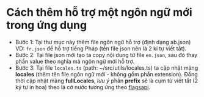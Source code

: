 # Cách thêm hỗ trợ một ngôn ngữ mới trong ứng dụng

- Bước 1: Tại thư mục này thêm file ngôn ngữ hỗ trợ (định dạng ab.json) VD: `fr.json` để hỗ trợ tiếng Pháp (tên file json nên là 2 kí tự viết tắt).
- Bước 2: Tại file json mới tạo ta copy nội dung từ file `en.json`, sau đó thay phần value theo nghĩa mà ngôn ngữ mới hỗ trợ.
- Bước 3: Tại file `locales.ts` (path: ~/src/utils/locales.ts) ta cập nhật mảng **locales** (thêm tên file ngôn ngữ mới - không gồm phần extension). Đồng thời cập nhật mảng **fullLocales**, *lưu ý* phần **prefix** sẽ là cụm từ viết tắt (2 ký tự in hoa) theo lá cờ nước tương ứng theo [flagsapi](https://flagsapi.com/).